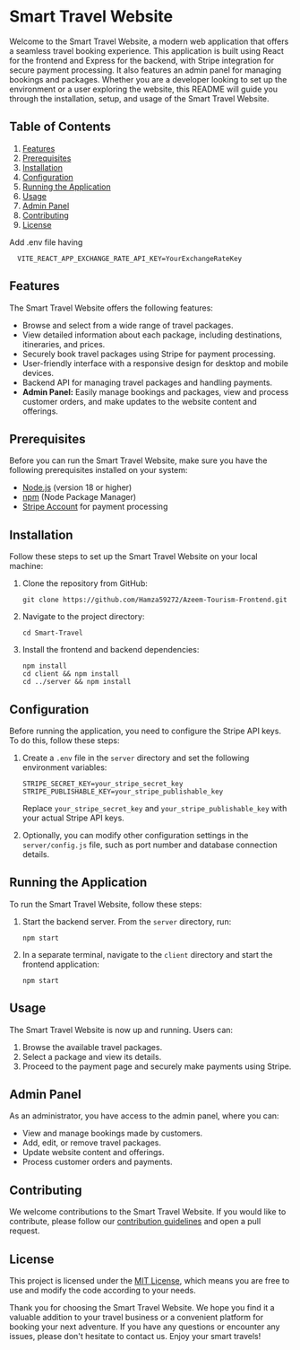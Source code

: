 # Smart Travel Website

Welcome to the Smart Travel Website, a modern web application that offers a seamless travel booking experience. This application is built using React for the frontend and Express for the backend, with Stripe integration for secure payment processing. It also features an admin panel for managing bookings and packages. Whether you are a developer looking to set up the environment or a user exploring the website, this README will guide you through the installation, setup, and usage of the Smart Travel Website.

## Table of Contents
1. [Features](#features)
2. [Prerequisites](#prerequisites)
3. [Installation](#installation)
4. [Configuration](#configuration)
5. [Running the Application](#running-the-application)
6. [Usage](#usage)
7. [Admin Panel](#admin-panel)
8. [Contributing](#contributing)
9. [License](#license)

Add .env file having
```shell
  VITE_REACT_APP_EXCHANGE_RATE_API_KEY=YourExchangeRateKey
```

## Features
The Smart Travel Website offers the following features:

- Browse and select from a wide range of travel packages.
- View detailed information about each package, including destinations, itineraries, and prices.
- Securely book travel packages using Stripe for payment processing.
- User-friendly interface with a responsive design for desktop and mobile devices.
- Backend API for managing travel packages and handling payments.
- **Admin Panel:** Easily manage bookings and packages, view and process customer orders, and make updates to the website content and offerings.

## Prerequisites
Before you can run the Smart Travel Website, make sure you have the following prerequisites installed on your system:

- [Node.js](https://nodejs.org/) (version 18 or higher)
- [npm](https://www.npmjs.com/) (Node Package Manager)
- [Stripe Account](https://stripe.com/) for payment processing

## Installation
Follow these steps to set up the Smart Travel Website on your local machine:

1. Clone the repository from GitHub:

   ```shell
   git clone https://github.com/Hamza59272/Azeem-Tourism-Frontend.git
   ```

2. Navigate to the project directory:

   ```shell
   cd Smart-Travel
   ```

3. Install the frontend and backend dependencies:

   ```shell
   npm install
   cd client && npm install
   cd ../server && npm install
   ```

## Configuration
Before running the application, you need to configure the Stripe API keys. To do this, follow these steps:

1. Create a `.env` file in the `server` directory and set the following environment variables:

   ```env
   STRIPE_SECRET_KEY=your_stripe_secret_key
   STRIPE_PUBLISHABLE_KEY=your_stripe_publishable_key
   ```

   Replace `your_stripe_secret_key` and `your_stripe_publishable_key` with your actual Stripe API keys.

2. Optionally, you can modify other configuration settings in the `server/config.js` file, such as port number and database connection details.

## Running the Application
To run the Smart Travel Website, follow these steps:

1. Start the backend server. From the `server` directory, run:

   ```shell
   npm start
   ```

2. In a separate terminal, navigate to the `client` directory and start the frontend application:

   ```shell
   npm start
   ```


## Usage
The Smart Travel Website is now up and running. Users can:

1. Browse the available travel packages.
2. Select a package and view its details.
3. Proceed to the payment page and securely make payments using Stripe.

## Admin Panel
As an administrator, you have access to the admin panel, where you can:

- View and manage bookings made by customers.
- Add, edit, or remove travel packages.
- Update website content and offerings.
- Process customer orders and payments.

## Contributing
We welcome contributions to the Smart Travel Website. If you would like to contribute, please follow our [contribution guidelines](CONTRIBUTING.md) and open a pull request.

## License
This project is licensed under the [MIT License](LICENSE), which means you are free to use and modify the code according to your needs.

Thank you for choosing the Smart Travel Website. We hope you find it a valuable addition to your travel business or a convenient platform for booking your next adventure. If you have any questions or encounter any issues, please don't hesitate to contact us. Enjoy your smart travels! 
